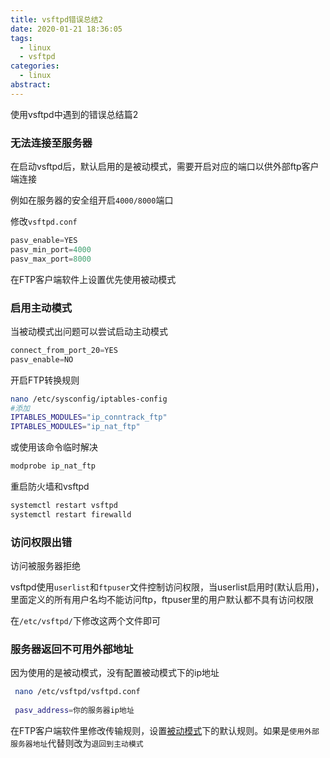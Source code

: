 ```yaml
---
title: vsftpd错误总结2
date: 2020-01-21 18:36:05
tags:
  - linux
  - vsftpd
categories:
  - linux
abstract:
---
```


使用vsftpd中遇到的错误总结篇2

<!--more-->

### 无法连接至服务器

在启动vsftpd后，默认启用的是被动模式，需要开启对应的端口以供外部ftp客户端连接

例如在服务器的安全组开启`4000/8000`端口

修改`vsftpd.conf`

```python
pasv_enable=YES
pasv_min_port=4000
pasv_max_port=8000
```

在FTP客户端软件上设置优先使用被动模式

### 启用主动模式

当被动模式出问题可以尝试启动主动模式

```python
connect_from_port_20=YES
pasv_enable=NO
```

开启FTP转换规则

```bash
nano /etc/sysconfig/iptables-config
#添加
IPTABLES_MODULES="ip_conntrack_ftp"
IPTABLES_MODULES="ip_nat_ftp"
```

或使用该命令临时解决

```bash
modprobe ip_nat_ftp
```

重启防火墙和vsftpd

```bash
systemctl restart vsftpd
systemctl restart firewalld
```



### 访问权限出错

访问被服务器拒绝

vsftpd使用`userlist`和`ftpuser`文件控制访问权限，当userlist启用时(默认启用)，里面定义的所有用户名均不能访问ftp，ftpuser里的用户默认都不具有访问权限

在`/etc/vsftpd/`下修改这两个文件即可

### 服务器返回不可用外部地址

因为使用的是被动模式，没有配置被动模式下的ip地址

```bash
 nano /etc/vsftpd/vsftpd.conf
 
 pasv_address=你的服务器ip地址
```

在FTP客户端软件里修改传输规则，设置<u>被动模式</u>下的默认规则。如果是`使用外部服务器地址`代替则改为`退回到主动模式`